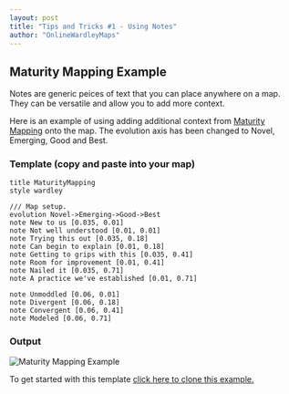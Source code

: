```yaml
---
layout: post
title: "Tips and Tricks #1 - Using Notes"
author: "OnlineWardleyMaps"
---
```


## Maturity Mapping Example

Notes are generic peices of text that you can place anywhere on a map.  They can be versatile and allow you to add more context.  

Here is an example of using adding additional context from <a href="https://maturitymapping.com/" target="_blank">Maturity Mapping</a> onto the map.  The evolution axis has been changed to Novel, Emerging, Good and Best.



### Template (copy and paste into your map)
```
title MaturityMapping
style wardley

/// Map setup.
evolution Novel->Emerging->Good->Best
note New to us [0.035, 0.01]
note Not well understood [0.01, 0.01]
note Trying this out [0.035, 0.18]
note Can begin to explain [0.01, 0.18]
note Getting to grips with this [0.035, 0.41]
note Room for improvement [0.01, 0.41]
note Nailed it [0.035, 0.71]
note A practice we've established [0.01, 0.71]

note Unmoddled [0.06, 0.01]
note Divergent [0.06, 0.18]
note Convergent [0.06, 0.41]
note Modeled [0.06, 0.71]
```

### Output

![Maturity Mapping Example](/assets/tt1-notes.png)

To get started with this template <a href="https://onlinewardleymaps.com/#clone:owm-tips-tricks-notes" target="_blank">click here to clone this example.</a>

